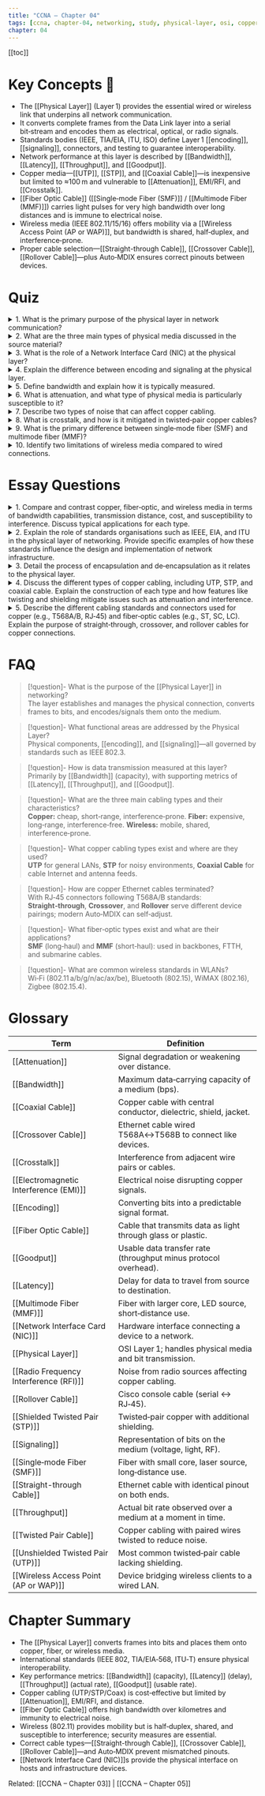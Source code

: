 ```yaml
---
title: "CCNA – Chapter 04"
tags: [ccna, chapter-04, networking, study, physical-layer, osi, copper, fiber, wireless, cabling, media]
chapter: 04
---
```


[[toc]]

# Key Concepts 🔑
- The [[Physical Layer]] (Layer 1) provides the essential wired or wireless link that underpins all network communication.  
- It converts complete frames from the Data Link layer into a serial bit‑stream and encodes them as electrical, optical, or radio signals.  
- Standards bodies (IEEE, TIA/EIA, ITU, ISO) define Layer 1 [[encoding]], [[signaling]], connectors, and testing to guarantee interoperability.  
- Network performance at this layer is described by [[Bandwidth]], [[Latency]], [[Throughput]], and [[Goodput]].  
- Copper media—[[UTP]], [[STP]], and [[Coaxial Cable]]—is inexpensive but limited to ≈100 m and vulnerable to [[Attenuation]], EMI/RFI, and [[Crosstalk]].  
- [[Fiber Optic Cable]] ([[Single‑mode Fiber (SMF)]] / [[Multimode Fiber (MMF)]]) carries light pulses for very high bandwidth over long distances and is immune to electrical noise.  
- Wireless media (IEEE 802.11/15/16) offers mobility via a [[Wireless Access Point (AP or WAP)]], but bandwidth is shared, half‑duplex, and interference‑prone.  
- Proper cable selection—[[Straight-through Cable]], [[Crossover Cable]], [[Rollover Cable]]—plus Auto‑MDIX ensures correct pinouts between devices.

# Quiz
<details>
<summary>1. What is the primary purpose of the physical layer in network communication?</summary>

**Answer:** The [[Physical Layer]]'s main purpose is to establish the physical connection between devices and transmit raw bits over the network medium. It takes data from the upper layers and encodes it into signals appropriate for the chosen media.

</details>

<details>
<summary>2. What are the three main types of physical media discussed in the source material?</summary>

**Answer:** Copper cabling, fiber‑optic cabling, and wireless media.

</details>

<details>
<summary>3. What is the role of a Network Interface Card (NIC) at the physical layer?</summary>

**Answer:** A [[Network Interface Card (NIC)]] provides the hardware interface that connects a device to the network medium (wired, wireless, or cellular).

</details>

<details>
<summary>4. Explain the difference between encoding and signaling at the physical layer.</summary>

**Answer:** **Encoding** converts a stream of bits into a recognisable format (patterns). **Signaling** defines how those encoded bits are represented on the medium itself—e.g., voltages on copper or light pulses in fiber.

</details>

<details>
<summary>5. Define bandwidth and explain how it is typically measured.</summary>

**Answer:** [[Bandwidth]] is the maximum capacity of a medium to carry data, measured in bits per second (bps), kilobits /s (Kbps), megabits /s (Mbps), etc.

</details>

<details>
<summary>6. What is attenuation, and what type of physical media is particularly susceptible to it?</summary>

**Answer:** [[Attenuation]] is signal weakening over distance; copper cabling is especially susceptible.

</details>

<details>
<summary>7. Describe two types of noise that can affect copper cabling.</summary>

**Answer:** [[Electromagnetic Interference (EMI)]] (electrical noise) and [[Radio Frequency Interference (RFI)]] (radio‑wave noise).

</details>

<details>
<summary>8. What is crosstalk, and how is it mitigated in twisted‑pair copper cables?</summary>

**Answer:** [[Crosstalk]] is interference between adjacent wires. Twisting the pairs at differing rates cancels much of the interference.

</details>

<details>
<summary>9. What is the primary difference between single‑mode fiber (SMF) and multimode fiber (MMF)?</summary>

**Answer:** [[Single‑mode Fiber (SMF)]] has a smaller core, uses a laser, and supports very long distances; [[Multimode Fiber (MMF)]] has a larger core, uses an LED, and is suited for shorter distances.

</details>

<details>
<summary>10. Identify two limitations of wireless media compared to wired connections.</summary>

**Answer:** Limited coverage area (environmental factors) and susceptibility to interference; additionally, wireless bandwidth is shared and operates half‑duplex.

</details>

# Essay Questions
<details>
<summary>1. Compare and contrast copper, fiber‑optic, and wireless media in terms of bandwidth capabilities, transmission distance, cost, and susceptibility to interference. Discuss typical applications for each type.</summary>

**Answer:**  
- **Copper (UTP/STP/Coax):** Up to 10 Gbps (Cat 6A), limited to ~100 m, low cost, susceptible to EMI/RFI and [[Crosstalk]]. Typical for LAN drops, patch panels, and short‑run interconnects.  
- **Fiber‑optic:** 10 Gbps–400 Gbps+, distances of kilometres (SMF) or hundreds of metres (MMF), higher cost, immune to electrical interference. Used for data‑center backbones, long‑haul links, FTTH, and ISP peering.  
- **Wireless:** 600 Mbps–10 Gbps (Wi‑Fi 6/7 theoretical), distances vary (tens of metres indoors), low to moderate infrastructure cost but shared bandwidth, prone to interference and security risks. Ideal for mobility in homes, campuses, and IoT.

</details>

<details>
<summary>2. Explain the role of standards organisations such as IEEE, EIA, and ITU in the physical layer of networking. Provide specific examples of how these standards influence the design and implementation of network infrastructure.</summary>

**Answer:**  
- **IEEE** defines Ethernet and Wi‑Fi physical standards (e.g., IEEE 802.3 10GBASE‑T copper, 802.11ax Wi‑Fi 6).  
- **EIA/TIA** publishes cabling and connector standards (TIA/EIA‑568 wiring pinouts, TIA‑568‑C Cat 6 performance specs).  
- **ITU** sets international telecom specs (e.g., ITU‑T G.652 fiber characteristics).  
These bodies ensure that cables, connectors, and transceivers from different vendors interoperate, guarantee minimum performance, and enable widespread adoption.

</details>

<details>
<summary>3. Detail the process of encapsulation and de‑encapsulation as it relates to the physical layer.</summary>

**Answer:**  
At transmission, the application payload is successively wrapped in a segment (Transport), packet (Network), and frame (Data Link). The [[Physical Layer]] encodes that frame into bits and transmits signals over the medium. At the receiver, the reverse (de‑encapsulation) occurs: signals → bits → frame → packet → segment → data.

</details>

<details>
<summary>4. Discuss the different types of copper cabling, including UTP, STP, and coaxial cable. Explain the construction of each type and how features like twisting and shielding mitigate issues such as attenuation and interference.</summary>

**Answer:**  
- **UTP:** Four twisted pairs, no shielding; twisting combats [[Crosstalk]].  
- **STP:** Same pair structure plus foil/braided shielding around pairs or bundle; shielding blocks EMI/RFI.  
- **Coaxial Cable:** Central conductor, dielectric, braided shield, outer jacket; concentric design provides excellent EMI immunity. Shielding and controlled impedance reduce attenuation and external noise.

</details>

<details>
<summary>5. Describe the different cabling standards and connectors used for copper (e.g., T568A/B, RJ‑45) and fiber‑optic cables (e.g., ST, SC, LC). Explain the purpose of straight‑through, crossover, and rollover cables for copper connections.</summary>

**Answer:**  
Copper uses RJ‑45 connectors with T568A or T568B pinouts. **Straight‑through** cables (same pinout both ends) link unlike devices; **Crossover** (A↔B) link like devices; **Rollover** (console) connects a PC serial port to a router switch. Fiber connectors include **ST** (bayonet), **SC** (push‑pull square), and **LC** (small form‑factor; duplex pair).

</details>

# FAQ
> [!question]- What is the purpose of the [[Physical Layer]] in networking?  
> The layer establishes and manages the physical connection, converts frames to bits, and encodes/signals them onto the medium.

> [!question]- What functional areas are addressed by the Physical Layer?  
> Physical components, [[encoding]], and [[signaling]]—all governed by standards such as IEEE 802.3.

> [!question]- How is data transmission measured at this layer?  
> Primarily by [[Bandwidth]] (capacity), with supporting metrics of [[Latency]], [[Throughput]], and [[Goodput]].

> [!question]- What are the three main cabling types and their characteristics?  
> **Copper:** cheap, short‑range, interference‑prone. **Fiber:** expensive, long‑range, interference‑free. **Wireless:** mobile, shared, interference‑prone.

> [!question]- What copper cabling types exist and where are they used?  
> **UTP** for general LANs, **STP** for noisy environments, **Coaxial Cable** for cable Internet and antenna feeds.

> [!question]- How are copper Ethernet cables terminated?  
> With RJ‑45 connectors following T568A/B standards: **Straight‑through**, **Crossover**, and **Rollover** serve different device pairings; modern Auto‑MDIX can self‑adjust.

> [!question]- What fiber‑optic types exist and what are their applications?  
> **SMF** (long‑haul) and **MMF** (short‑haul): used in backbones, FTTH, and submarine cables.

> [!question]- What are common wireless standards in WLANs?  
> Wi‑Fi (802.11 a/b/g/n/ac/ax/be), Bluetooth (802.15), WiMAX (802.16), Zigbee (802.15.4).

# Glossary
| Term | Definition |
| --- | --- |
| [[Attenuation]] | Signal degradation or weakening over distance. |
| [[Bandwidth]] | Maximum data‑carrying capacity of a medium (bps). |
| [[Coaxial Cable]] | Copper cable with central conductor, dielectric, shield, jacket. |
| [[Crossover Cable]] | Ethernet cable wired T568A↔T568B to connect like devices. |
| [[Crosstalk]] | Interference from adjacent wire pairs or cables. |
| [[Electromagnetic Interference (EMI)]] | Electrical noise disrupting copper signals. |
| [[Encoding]] | Converting bits into a predictable signal format. |
| [[Fiber Optic Cable]] | Cable that transmits data as light through glass or plastic. |
| [[Goodput]] | Usable data transfer rate (throughput minus protocol overhead). |
| [[Latency]] | Delay for data to travel from source to destination. |
| [[Multimode Fiber (MMF)]] | Fiber with larger core, LED source, short‑distance use. |
| [[Network Interface Card (NIC)]] | Hardware interface connecting a device to a network. |
| [[Physical Layer]] | OSI Layer 1; handles physical media and bit transmission. |
| [[Radio Frequency Interference (RFI)]] | Noise from radio sources affecting copper cabling. |
| [[Rollover Cable]] | Cisco console cable (serial ↔ RJ‑45). |
| [[Shielded Twisted Pair (STP)]] | Twisted‑pair copper with additional shielding. |
| [[Signaling]] | Representation of bits on the medium (voltage, light, RF). |
| [[Single‑mode Fiber (SMF)]] | Fiber with small core, laser source, long‑distance use. |
| [[Straight-through Cable]] | Ethernet cable with identical pinout on both ends. |
| [[Throughput]] | Actual bit rate observed over a medium at a moment in time. |
| [[Twisted Pair Cable]] | Copper cabling with paired wires twisted to reduce noise. |
| [[Unshielded Twisted Pair (UTP)]] | Most common twisted‑pair cable lacking shielding. |
| [[Wireless Access Point (AP or WAP)]] | Device bridging wireless clients to a wired LAN. |

# Chapter Summary
- The [[Physical Layer]] converts frames into bits and places them onto copper, fiber, or wireless media.  
- International standards (IEEE 802, TIA/EIA‑568, ITU‑T) ensure physical interoperability.  
- Key performance metrics: [[Bandwidth]] (capacity), [[Latency]] (delay), [[Throughput]] (actual rate), [[Goodput]] (usable rate).  
- Copper cabling (UTP/STP/Coax) is cost‑effective but limited by [[Attenuation]], EMI/RFI, and distance.  
- [[Fiber Optic Cable]] offers high bandwidth over kilometres and immunity to electrical noise.  
- Wireless (802.11) provides mobility but is half‑duplex, shared, and susceptible to interference; security measures are essential.  
- Correct cable types—[[Straight-through Cable]], [[Crossover Cable]], [[Rollover Cable]]—and Auto‑MDIX prevent mismatched pinouts.  
- [[Network Interface Card (NIC)]]s provide the physical interface on hosts and infrastructure devices.

Related: [[CCNA – Chapter 03]] | [[CCNA – Chapter 05]]
